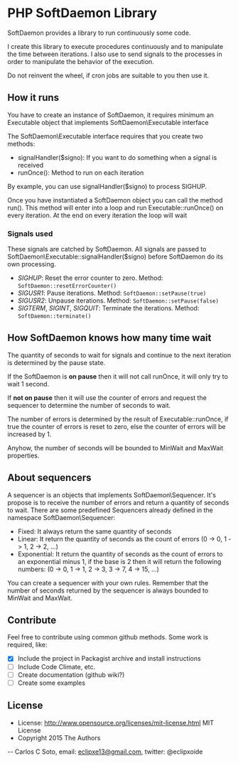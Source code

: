# PHP SoftDaemon Library

SoftDaemon provides a library to run continuously some code.

I create this library to execute procedures continuously and to manipulate the time between iterations. I also use to send signals to the processes in order to manipulate the behavior of the execution.

Do not reinvent the wheel, if cron jobs are suitable to you then use it.

## How it runs

You have to create an instance of SoftDaemon, it requires minimum an Executable object that implements SoftDaemon\Executable interface 

The SoftDaemon\Executable interface requires that you create two methods:

- signalHandler($signo): If you want to do something when a signal is received
- runOnce(): Method to run on each iteration

By example, you can use signalHandler($signo) to process SIGHUP.

Once you have instantiated a SoftDaemon object you can call the method run().
This method will enter into a loop and run Executable::runOnce() on every iteration.
At the end on every iteration the loop will wait

### Signals used

These signals are catched by SoftDaemon. All signals are passed to SoftDaemon\Executable::signalHandler($signo) before SoftDaemon do its own processing.

- *SIGHUP*: Reset the error counter to zero. Method: `SoftDaemon::resetErrorCounter()`
- *SIGUSR1*: Pause iterations. Method: `SoftDaemon::setPause(true)`
- *SIGUSR2*: Unpause iterations. Method: `SoftDaemon::setPause(false)`
- *SIGTERM*, *SIGINT*, *SIGQUIT*: Terminate the iterations. Method: `SoftDaemon::terminate()`


## How SoftDaemon knows how many time wait

The quantity of seconds to wait for signals and continue to the next iteration is determined by the pause state.

If the SoftDaemon is **on pause** then it will not call runOnce, it will only try to wait 1 second.

If **not on pause** then it will use the counter of errors and request the sequencer to determine the number of seconds to wait.

The number of errors is determined by the result of Executable::runOnce, if true the counter of errors is reset to zero, else the counter of errors will be increased by 1.

Anyhow, the number of seconds will be bounded to MinWait and MaxWait properties.

## About sequencers

A sequencer is an objects that implements SoftDaemon\Sequencer. It's propose is to receive the number of errors and return a quantity of seconds to wait. There are some predefined Sequencers already defined in the namespace SoftDaemon\Sequencer:

- Fixed: It always return the same quantity of seconds
- Linear: It return the quantity of seconds as the count of errors (0 -> 0, 1 -> 1, 2 -> 2, ...)
- Exponential: It return the quantity of seconds as the count of errors to an exponential minus 1, if the base is 2 then it will return the following numbers: (0 -> 0, 1 -> 1, 2 -> 3, 3 -> 7, 4 -> 15, ...)

You can create a sequencer with your own rules. Remember that the number of seconds returned by the sequencer is always bounded to MinWait and MaxWait.

## Contribute

Feel free to contribute using common github methods.
Some work is required, like:

- [x] Include the project in Packagist archive and install instructions
- [ ] Include Code Climate, etc.
- [ ] Create documentation (github wiki?)
- [ ] Create some examples

## License

* License: http://www.opensource.org/licenses/mit-license.html MIT License
* Copyright 2015 The Authors

-- Carlos C Soto, email: eclipxe13@gmail.com, twitter: @eclipxoide